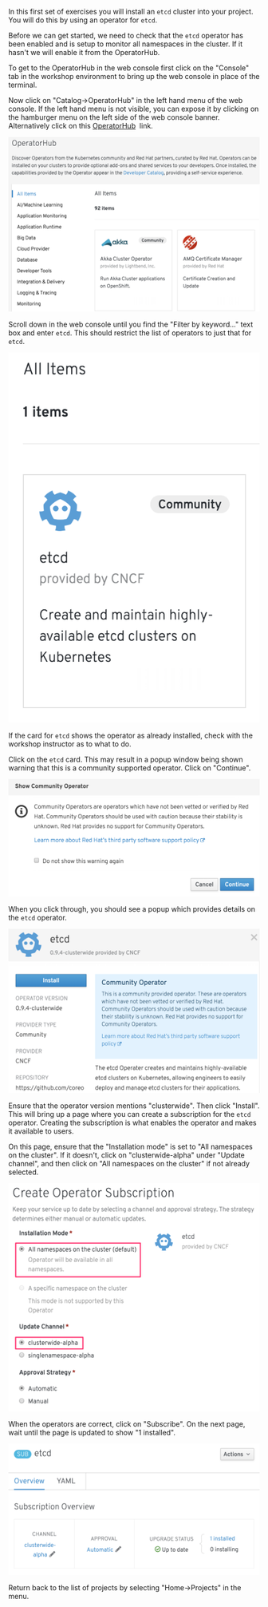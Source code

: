 In this first set of exercises you will install an `etcd` cluster into your project. You will do this by using an operator for `etcd`.

Before we can get started, we need to check that the `etcd` operator has been enabled and is setup to monitor all namespaces in the cluster. If it hasn't we will enable it from the OperatorHub.

To get to the OperatorHub in the web console first click on the "Console" tab in the workshop environment to bring up the web console in place of the terminal.

Now click on "Catalog->OperatorHub" in the left hand menu of the web console. If the left hand menu is not visible, you can expose it by clicking on the hamburger menu on the left side of the web console banner. Alternatively click on this [OperatorHub](%console_url%/operatorhub)&nbsp;<span class="fas fa-window-restore"></span> link.

![](operatorhub-listing.png)

Scroll down in the web console until you find the "Filter by keyword..." text box and enter `etcd`. This should restrict the list of operators to just that for `etcd`.

![](operatorhub-etcd-not-installed.png)

If the card for `etcd` shows the operator as already installed, check with the workshop instructor as to what to do.

Click on the `etcd` card. This may result in a popup window being shown warning that this is a community supported operator. Click on "Continue".

![](etcd-community-operator-popup.png)

When you click through, you should see a popup which provides details on the `etcd` operator.

![](etcd-operator-details.png)

Ensure that the operator version mentions "clusterwide". Then click "Install". This will bring up a page where you can create a subscription for the `etcd` operator. Creating the subscription is what enables the operator and makes it available to users.

On this page, ensure that the "Installation mode" is set to "All namespaces on the cluster". If it doesn't, click on "clusterwide-alpha" under "Update channel", and then click on "All namespaces on the cluster" if not already selected.

![](etcd-operator-subscription.png)

When the operators are correct, click on "Subscribe". On the next page, wait until the page is updated to show "1 installed".

![](etcd-operator-subscription-installed.png)

Return back to the list of projects by selecting "Home->Projects" in the menu.
